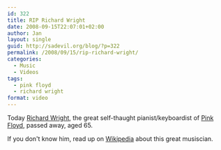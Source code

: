 ```yaml
---
id: 322
title: RIP Richard Wright
date: 2008-09-15T22:07:01+02:00
author: Jan
layout: single
guid: http://sadevil.org/blog/?p=322
permalink: /2008/09/15/rip-richard-wright/
categories:
  - Music
  - Videos
tags:
  - pink floyd
  - richard wright
format: video
---
```

Today [Richard Wright](http://en.wikipedia.org/wiki/Richard_Wright_(musician)), the great self-thaught pianist/keyboardist of [Pink Floyd](http://www.pinkfloyd.com/), passed away, aged 65.

If you don't know him, read up on [Wikipedia](http://en.wikipedia.org/) about this great musiscian.
